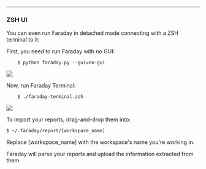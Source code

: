 ***
### ZSH UI

You can even run Faraday in detached mode connecting with a ZSH terminal to it:

First, you need to run Faraday with no GUI:

``` 
    $ python faraday.py --gui=no-gui
```

![](https://raw.github.com/wiki/infobyte/faraday/images/client/no-ui.png)

Now, run Faraday Terminal:

```
    $ ./faraday-terminal.zsh
```

![](https://raw.github.com/wiki/infobyte/faraday/images/client/no-ui2.png)

To import your reports, drag-and-drop them into:

    $ ~/.faraday/report/[workspace_name]

Replace [workspace_name] with the workspace's name you're working in.

Faraday will parse your reports and upload the information extracted from them.